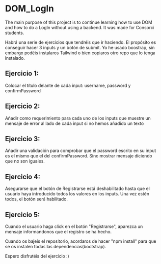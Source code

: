 # DOM_LogIn
The main purpose of this project is to continue learning how to use DOM and how to do a LogIn without using a backend. It was made for Consorci students. 

Habrá una serie de ejercicios que tendréis que ir haciendo. El propósito es conseguir hacer 3 inputs y un botón de submit.
Yo he usado boostrap, sin embargo podéis instalaros Tailwind o bien copiaros otro repo que lo tenga instalado.

## Ejercicio 1:
Colocar el título <label> delante de cada input: username, password y confirmPassword 

## Ejercicio 2:
Añadir como requerimiento para cada uno de los inputs que muestre un mensaje de error al lado de cada input si no hemos añadido un texto

## Ejercicio 3:
Añadir una validación para comprobar que el password escrito en su input es el mismo que el del confirmPassword. Sino mostrar mensaje diciendo que no son iguales.

## Ejercicio 4:
Asegurarse que el botón de Registrarse está deshabilitado hasta que el usuario haya introducido todos los valores en los inputs. Una vez estén todos, el botón será habilitado.

## Ejercicio 5:
Cuando el usuario haga click en el botón "Registrarse", aparezca un mensaje informandonos que el registro se ha hecho.

Cuando os bajeis el repositorio, acordaros de hacer "npm install" para que se os instalen todas las dependencias(bootstrap). 

Espero disfrutéis del ejercicio :)

